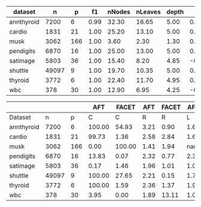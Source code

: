 | dataset    | n     | p   | f1   | nNodes | nLeaves | depth | Q     | J    |
| ---------- | ----- | --- | ---- | ------ | ------- | ----- | ----- | ---- |
| annthyroid | 7200  | 6   | 0.99 | 32.30  | 16.65   | 5.00  | 0.94  | 0.91 |
| cardio     | 1831  | 21  | 1.00 | 25.20  | 13.10   | 5.00  | 0.55  | 0.38 |
| musk       | 3062  | 166 | 1.00 | 3.60   | 2.30    | 1.30  | 0.00  | 0.02 |
| pendigits  | 6870  | 16  | 1.00 | 25.00  | 13.00   | 5.00  | 0.95  | 0.41 |
| satimage   | 5803  | 36  | 1.00 | 15.40  | 8.20    | 4.85  | -0.37 | 0.13 |
| shuttle    | 49097 | 9   | 1.00 | 19.70  | 10.35   | 5.00  | 0.85  | 0.59 |
| thyroid    | 3772  | 6   | 1.00 | 22.40  | 11.70   | 4.95  | 0.50  | 0.82 |
| wbc        | 378   | 30  | 1.00 | 12.90  | 6.95    | 4.25  | -0.29 | 0.13 |


|            |       |     | AFT    | FACET  | AFT  | FACET | AFT  | FACET | AFT   | FACET |
| ---------- | ----- | --- | ------ | ------ | ---- | ----- | ---- | ----- | ----- | ----- |
| Dataset    | n     | p   | C      | C      | R    | R     | L    | L     | D     | D     |
| annthyroid | 7200  | 6   | 100.00 | 54.93  | 3.21 | 0.90  | 1.68 | 1.65  | 0.89  | 0.66  |
| cardio     | 1831  | 21  | 99.73  | 1.36   | 2.58 | 2.84  | 1.60 | 1.80  | 7.08  | 3.12  |
| musk       | 3062  | 166 | 0.00   | 100.00 | 1.41 | 1.94  | nan  | 15.14 | nan   | 9.51  |
| pendigits  | 6870  | 16  | 13.83  | 0.07   | 2.32 | 0.77  | 2.39 | 2.00  | 14.42 | 3.78  |
| satimage   | 5803  | 36  | 0.17   | 1.46   | 1.96 | 1.01  | 1.00 | 3.65  | 8.68  | 6.86  |
| shuttle    | 49097 | 9   | 100.00 | 27.65  | 2.21 | 0.15  | 1.72 | 1.08  | 1.61  | 0.27  |
| thyroid    | 3772  | 6   | 100.00 | 1.59   | 2.36 | 1.37  | 1.97 | 1.08  | 3.74  | 1.72  |
| wbc        | 378   | 30  | 3.95   | 0.00   | 1.89 | 13.11 | 1.00 | nan   | 5.06  | nan   |
